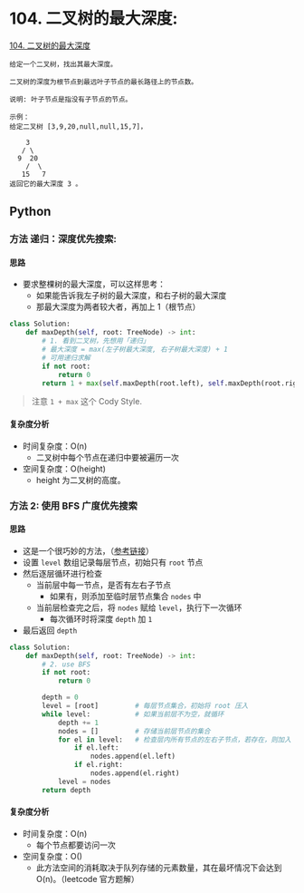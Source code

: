 # 104. 二叉树的最大深度: 

[104. 二叉树的最大深度](https://leetcode-cn.com/problems/maximum-depth-of-binary-tree/)

```
给定一个二叉树，找出其最大深度。

二叉树的深度为根节点到最远叶子节点的最长路径上的节点数。

说明: 叶子节点是指没有子节点的节点。

示例：
给定二叉树 [3,9,20,null,null,15,7]，

    3
   / \
  9  20
    /  \
   15   7
返回它的最大深度 3 。   
```
## Python

### 方法 递归：深度优先搜索: 

#### 思路

* 要求整棵树的最大深度，可以这样思考：
    * 如果能告诉我左子树的最大深度，和右子树的最大深度
    * 那最大深度为两者较大者，再加上 1（根节点）

```python
class Solution:
    def maxDepth(self, root: TreeNode) -> int:
        # 1. 看到二叉树，先想用「递归」
        # 最大深度 = max(左子树最大深度, 右子树最大深度) + 1
        # 可用递归求解
        if not root:
            return 0
        return 1 + max(self.maxDepth(root.left), self.maxDepth(root.right))
```

> 注意 `1 + max` 这个 Cody Style.

#### 复杂度分析

* 时间复杂度：O(n)
    * 二叉树中每个节点在递归中要被遍历一次
* 空间复杂度：O(height)
    * height 为二叉树的高度。


### 方法 2: 使用 BFS 广度优先搜索

#### 思路

* 这是一个很巧妙的方法，（[参考链接](https://leetcode.com/problems/maximum-depth-of-binary-tree/discuss/34345/Python-BFS-solution)）
* 设置 `level` 数组记录每层节点，初始只有 `root` 节点
* 然后逐层循环进行检查
    * 当前层中每一节点，是否有左右子节点
        * 如果有，则添加至临时层节点集合 `nodes` 中
    * 当前层检查完之后，将 `nodes` 赋给 `level`，执行下一次循环
        * 每次循环时将深度 `depth` 加 `1`
* 最后返回 `depth`

```python
class Solution:
    def maxDepth(self, root: TreeNode) -> int:
        # 2. use BFS
        if not root:
            return 0

        depth = 0
        level = [root]         # 每层节点集合，初始将 root 压入
        while level:           # 如果当前层不为空，就循环
            depth += 1      
            nodes = []         # 存储当前层节点的集合
            for el in level:   # 检查层内所有节点的左右子节点，若存在，则加入
                if el.left:    
                    nodes.append(el.left)
                if el.right:
                    nodes.append(el.right)
            level = nodes
        return depth
```

#### 复杂度分析

* 时间复杂度：O(n)
    * 每个节点都要访问一次
* 空间复杂度：O()
    * 此方法空间的消耗取决于队列存储的元素数量，其在最坏情况下会达到 O(n)。（leetcode 官方题解）


